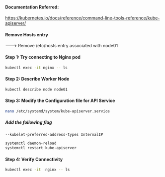 #### Documentation Referred:

https://kubernetes.io/docs/reference/command-line-tools-reference/kube-apiserver/

#### Remove Hosts entry

---> Remove /etc/hosts entry associated with node01

#### Step 1: Try connecting to Nginx pod

  ```sh
  kubectl exec -it nginx -- ls
  ```
#### Step 2: Describe Worker Node

  ```sh
  kubectl describe node node01
  ```

#### Step 3: Modify the Configuration file for API Service

  ```sh
  nano /etc/systemd/system/kube-apiserver.service
  ```

##### Add the following flag

  ```sh
  --kubelet-preferred-address-types InternalIP
  ```

  ```sh
  systemctl daemon-reload
  systemctl restart kube-apiserver
  ```

#### Step 4: Verify Connectivity

  ```sh
  kubectl exec -it  nginx -- ls
  ```
